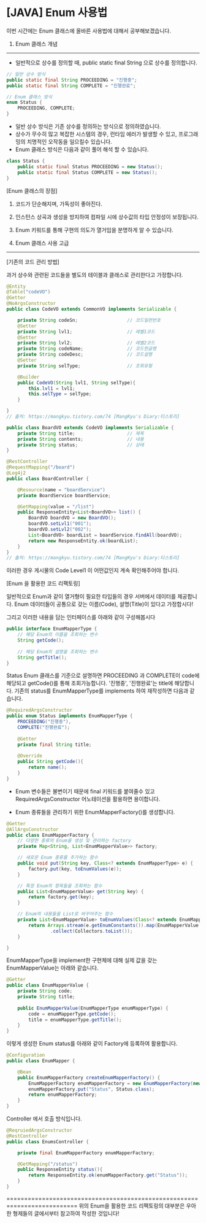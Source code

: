 # [JAVA] Enum 사용법

이번 시간에는 Enum 클래스에 올바른 사용법에 대해서 공부해보겠습니다.

1. Enum 클래스 개념
---

- 일반적으로 상수를 정의할 때, public static final String 으로 상수를 정의합니다.

```java
// 일반 상수 방식
public static final String PROCEEDING = "진행중";
public static final String COMPLETE = "진행완료";

// Enum 클래스 방식
enum Status {
    PROCEEDING, COMPLETE;
}
```

- 일반 상수 방식은 기존 상수를 정의하는 방식으로 정의하였습니다.
- 상수가 무수히 많고 복잡한 시스템의 경우, 런타임 에러가 발생할 수 있고, 프로그래밍의 치명적인 오작동을 일으킬수 있습니다. 
- Enum 클래스 방식은 다음과 같이 풀어 해석 할 수 있습니다. 

```java
class Status {
    public static final Status PROCEEDING = new Status();
    public static final Status COMPLETE = new Status();
}
```


[Enum 클래스의 장점]
1. 코드가 단순해지며, 가독성이 좋아진다.
2. 인스턴스 상곡과 생성을 방지하여 컴파일 시에 상수값의 타입 안정성이 보장됩니다.
3. Enum 키워드를 통해 구현의 의도가 열거임을 분명하게 알 수 있습니다. 



2. Enum 클래스 사용 고급
---
[기존의 코드 관리 방법]

과거 상수와 관련된 코드들을 별도의 테이블과 클래스로 관리한다고 가정합니다. 

```java
@Entity
@Table("codeVO")
@Getter
@NoArgsConstructor
public class CodeVO extends CommonVO implements Serializable {

    private String codeSn;					// 코드일련번호
    @Setter
    private String lvl1;					// 레벨1코드
    @Setter
    private String lvl2;					// 레벨2코드
    private String codeName;				// 코드한글명
    private String codeDesc;				// 코드설명
    @Setter
    private String selType;					// 조회유형

    @Builder
    public CodeVO(String lvl1, String selType){
        this.lvl1 = lvl1;
        this.selType = selType;
    }

}
// 출처: https://mangkyu.tistory.com/74 [MangKyu's Diary:티스토리]
```

```java
public class BoardVO extends CodeVO implements Serializable {
    private String title;					// 제목
    private String contents;				// 내용
    private String status;					// 상태
}

@RestController
@RequestMapping("/board")
@Log4j2
public class BoardController {

    @Resource(name = "boardService")
    private BoardService boardService;

    @GetMapping(value = "/list")
    public ResponseEntity<List<BoardVO>> list() {
        BoardVO boardVO = new BoardVO();
        boardVO.setLvl1("001");
        boardVO.setLvl2("002");
        List<BoardVO> boardList = boardService.findAll(boardVO);
        return new ResponseEntity.ok(boardList);
    }
}
// 출처: https://mangkyu.tistory.com/74 [MangKyu's Diary:티스토리]
```

이러한 경우 게시물의 Code Level1 이 어떤값인지 계속 확인해주어야 합니다. 

[Enum 을 활용한 코드 리팩토링]

일반적으로 Enum과 같이 열거형이 필요한 타입들의 경우 서버에서 데이터를 제공합니다. Enum 데이터들이 공통으로 갖는 이름(Code), 
설명(Title)이 있다고 가정합시다!

그리고 이러한 내용을 담는 인터페이스를 아래와 같이 구성해봅시다
```java
public interface EnumMapperType {
    // 해당 Enum의 이름을 조회하는 변수
    String getCode();
    
    // 해당 Enum의 설명을 조회하는 변수
    String getTitle();
}
```

Status Enum 클래스를 기준으로 설명하면 PROCEEDING 과 COMPLETE이 code에 해당되고 getCode()를 통해 조회가능합니다. 
'진행중', '진행완료'는 title에 해당합니다. 
기존의 status를 EnumMapperType를 implements 하여 재작성하면 다음과 같습니다. 
```java
@RequiredArgsConstructor
public enum Status implements EnumMapperType {
    PROCEEDING("진행중"),
    COMPLETE("진행완료");
    
    @Getter
    private final String title;
    
    @Override
    public String getCode(){
        return name();
    }
}
```

- Enum 변수들은 불변이기 때문에 final 키워드를 붙여줄수 있고 RequiredArgsConstructor 어노테이션을 활용하면 용이합니다.

- Enum 종류들을 관리하기 위한 EnumMapperFactory()를 생성합니다.
```java
@Getter
@AllArgsConstructor
public class EnumMapperFactory {
	// 다양한 종류의 Enum을 생성 및 관리하는 factory
    private Map<String, List<EnumMapperValue>> factory;

    // 새로운 Enum 종류를 추가하는 함수
    public void put(String key, Class<? extends EnumMapperType> e) {
        factory.put(key, toEnumValues(e));
    }

    // 특정 Enum의 항목들을 조회하는 함수
    public List<EnumMapperValue> get(String key) {
        return factory.get(key);
    }

    // Enum의 내용들을 List로 바꾸어주는 함수
    private List<EnumMapperValue> toEnumValues(Class<? extends EnumMapperType> e) {
        return Arrays.stream(e.getEnumConstants()).map(EnumMapperValue::new)
                .collect(Collectors.toList());
    }

}
```

EnumMapperType을 implement한 구현체에 대해 실제 값을 갖는 EnumMapperValue는 아래와 같습니다.
```java
@Getter
public class EnumMapperValue {
    private String code;
    private String title;
    
    public EnumMapperValue(EnumMapperType enumMapperType) {
        code = enumMapperType.getCode();
        title = enumMapperType.getTitle();
    }
}
```

이렇게 생성한 Enum status를 아래와 같이 Factory에 등록하여 활용합니다.

```java
@Configuration
public class EnumMapper {

    @Bean
    public EnumMapperFactory createEnumMapperFactory() {
        EnumMapperFactory enumMapperFactory = new EnumMapperFactory(new LinkedHashMap<>());
        enumMapperFactory.put("Status", Status.class);
        return enumMapperFactory;
    }
}
```

Controller 에서 호출 방식입니다.

```java
@ReqruiedArgsConstructor
@RestController
public class EnumsController {

    private final EnumMapperFactory enumMapperFactory;

    @GetMapping("/status")
    public ResponseEntity status(){
        return ResponseEntity.ok(enumMapperFactory.get("Status"));
    }
}
```




==========================================================================
위의 Enum을 활용한 코드 리팩토링의 대부분은 우아한 형제들의 글에서부터 참고하여 작성한 것입니다!
